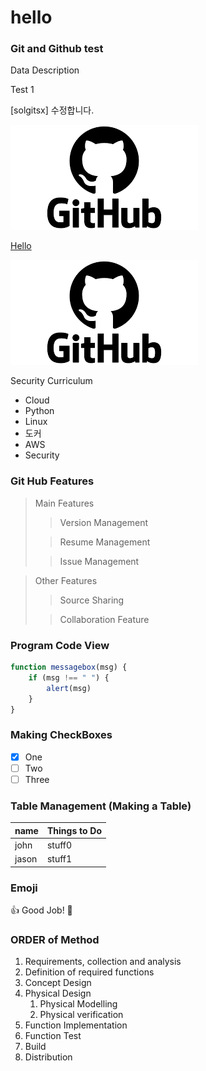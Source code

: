# hello
### Git and Github test
Data Description

Test 1

[solgitsx] 수정합니다.

![Github](/images/github.png)

[Hello](https://github.com/2MakeMe/hello)

[![Github](images/github.png)](https://github.com/2MakeMe/hello)

Security Curriculum
* Cloud
* Python
* Linux
* 도커
* AWS
* Security

### Git Hub Features
> Main Features
> > Version Management
> 
> > Resume Management
> 
> > Issue Management

> Other Features
> > Source Sharing
> 
> > Collaboration Feature


### Program Code View
```javascript example
function messagebox(msg) {
    if (msg !== " ") {
        alert(msg)
    }
}
```

### Making CheckBoxes
- [x] One
- [ ] Two
- [ ] Three

### Table Management (Making a Table)
name   | Things to Do
-------|--------------
john   | stuff0
jason  | stuff1

### Emoji
:+1: Good Job!
:cold_face:

### ORDER of Method
1. Requirements, collection and analysis
2. Definition of required functions
3. Concept Design
4. Physical Design
   1. Physical Modelling
   2. Physical verification
5. Function Implementation
6. Function Test
7. Build
8. Distribution
   